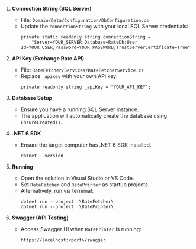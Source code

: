 1. **Connection String (SQL Server)**
   - File: `Domain/Data/Configuration/DbConfiguration.cs`
   - Update the `connectionString` with your local SQL Server credentials:
     ```
     private static readonly string connectionString =
         "Server=YOUR_SERVER;Database=RateDb;User Id=YOUR_USER;Password=YOUR_PASSWORD;TrustServerCertificate=True";
     ```

2. **API Key (Exchange Rate API)**
   - File: `RateFetcher/Services/RateFetcherService.cs`
   - Replace `_apiKey` with your own API key:
     ```
     private readonly string _apiKey = "YOUR_API_KEY";
     ```

3. **Database Setup**
   - Ensure you have a running SQL Server instance.
   - The application will automatically create the database using `EnsureCreated()`.

4. **.NET 6 SDK**
   - Ensure the target computer has .NET 6 SDK installed.
     ```
     dotnet --version
     ```

5. **Running**
   - Open the solution in Visual Studio or VS Code.
   - Set `RateFetcher` and `RatePrinter` as startup projects.
   - Alternatively, run via terminal:
     ```
     dotnet run --project .\RateFetcher\
     dotnet run --project .\RatePrinter\
     ```

6. **Swagger (API Testing)**
   - Access Swagger UI when `RatePrinter` is running:
     ```
     https://localhost:<port>/swagger
     ```
